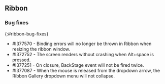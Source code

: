 ## Ribbon

### Bug fixes
{:#ribbon-bug-fixes}

* \#I377570 - Binding errors will no longer be thrown in Ribbon when resizing the ribbon window.
* \#I372752 - The screen renders without crashing when Alt+space is pressed.
* \#I377251 - On closure, BackStage event will not be fired twice.
* \#I377087 - When the mouse is released from the dropdown arrow, the Ribbon Gallery dropdown menu will not collapse.   